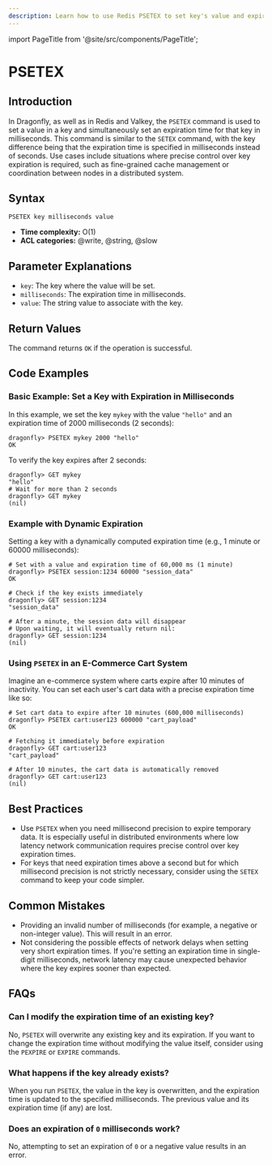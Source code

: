 ```yaml
---
description: Learn how to use Redis PSETEX to set key's value and expiration in milliseconds.
---
```


import PageTitle from '@site/src/components/PageTitle';

# PSETEX

<PageTitle title="Redis PSETEX Command (Documentation) | Dragonfly" />

## Introduction

In Dragonfly, as well as in Redis and Valkey, the `PSETEX` command is used to set a value in a key and simultaneously set an expiration time for that key in milliseconds.
This command is similar to the `SETEX` command, with the key difference being that the expiration time is specified in milliseconds instead of seconds.
Use cases include situations where precise control over key expiration is required, such as fine-grained cache management or coordination between nodes in a distributed system.

## Syntax

```shell
PSETEX key milliseconds value
```

- **Time complexity:** O(1)
- **ACL categories:** @write, @string, @slow

## Parameter Explanations

- `key`: The key where the value will be set.
- `milliseconds`: The expiration time in milliseconds.
- `value`: The string value to associate with the key.

## Return Values

The command returns `OK` if the operation is successful.

## Code Examples

### Basic Example: Set a Key with Expiration in Milliseconds

In this example, we set the key `mykey` with the value `"hello"` and an expiration time of 2000 milliseconds (2 seconds):

```shell
dragonfly> PSETEX mykey 2000 "hello"
OK
```

To verify the key expires after 2 seconds:

```shell
dragonfly> GET mykey
"hello"
# Wait for more than 2 seconds
dragonfly> GET mykey
(nil)
```

### Example with Dynamic Expiration

Setting a key with a dynamically computed expiration time (e.g., 1 minute or 60000 milliseconds):

```shell
# Set with a value and expiration time of 60,000 ms (1 minute)
dragonfly> PSETEX session:1234 60000 "session_data"
OK

# Check if the key exists immediately
dragonfly> GET session:1234
"session_data"

# After a minute, the session data will disappear
# Upon waiting, it will eventually return nil:
dragonfly> GET session:1234
(nil)
```

### Using `PSETEX` in an E-Commerce Cart System

Imagine an e-commerce system where carts expire after 10 minutes of inactivity.
You can set each user's cart data with a precise expiration time like so:

```shell
# Set cart data to expire after 10 minutes (600,000 milliseconds)
dragonfly> PSETEX cart:user123 600000 "cart_payload"
OK

# Fetching it immediately before expiration
dragonfly> GET cart:user123
"cart_payload"

# After 10 minutes, the cart data is automatically removed
dragonfly> GET cart:user123
(nil)
```

## Best Practices

- Use `PSETEX` when you need millisecond precision to expire temporary data.
  It is especially useful in distributed environments where low latency network communication requires precise control over key expiration times.
- For keys that need expiration times above a second but for which millisecond precision is not strictly necessary, consider using the `SETEX` command to keep your code simpler.

## Common Mistakes

- Providing an invalid number of milliseconds (for example, a negative or non-integer value).
  This will result in an error.
- Not considering the possible effects of network delays when setting very short expiration times.
  If you're setting an expiration time in single-digit milliseconds, network latency may cause unexpected behavior where the key expires sooner than expected.

## FAQs

### Can I modify the expiration time of an existing key?

No, `PSETEX` will overwrite any existing key and its expiration.
If you want to change the expiration time without modifying the value itself, consider using the `PEXPIRE` or `EXPIRE` commands.

### What happens if the key already exists?

When you run `PSETEX`, the value in the key is overwritten, and the expiration time is updated to the specified milliseconds.
The previous value and its expiration time (if any) are lost.

### Does an expiration of `0` milliseconds work?

No, attempting to set an expiration of `0` or a negative value results in an error.
